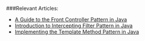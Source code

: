 ###Relevant Articles:
- [A Guide to the Front Controller Pattern in Java](http://www.baeldung.com/java-front-controller-pattern)
- [Introduction to Intercepting Filter Pattern in Java](http://www.baeldung.com/intercepting-filter-pattern-in-java)
- [Implementing the Template Method Pattern in Java](http://www.baeldung.com/template-method-pattern-in-java)

